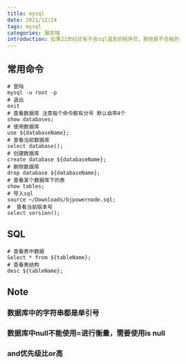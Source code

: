 ```yaml
---
title: mysql
date: 2021/12/24
tags: mysql
categories: 服务端
introduction: 如果21世纪还有不会sql语言的程序员，那他是不合格的
---
```


## 常用命令
```shell
# 登陆
mysql -u root -p
# 退出
exit
# 查看数据库 注意每个命令都有分号 默认自带4个
show databases;
# 使用数据库
use ${databaseName};
# 查看当前数据库
select database();
# 创建数据库
create database ${databaseName};
# 删除数据库
drop database ${databaseName};
# 查看某个数据库下的表
show tables;
# 导入sql 
source ~/Downloads/bjpowernode.sql;
#  查看当前版本号
select version();
```

## SQL
```shell
# 查看表中数据
Select * from ${tableName};
# 查看表结构
desc ${tableName};
```

## Note
### 数据库中的字符串都是单引号
### 数据库中null不能使用=进行衡量，需要使用is null
### and优先级比or高